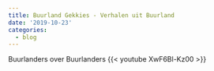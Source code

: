 ```yaml
---
title: Buurland Gekkies - Verhalen uit Buurland
date: '2019-10-23'
categories:
  - blog
---
```

Buurlanders over Buurlanders
{{< youtube XwF6Bl-Kz00 >}}